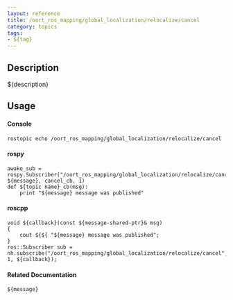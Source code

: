 ```yaml
---
layout: reference
title: /oort_ros_mapping/global_localization/relocalize/cancel
category: topics
tags: 
- ${tag}
---
```


## Description
${description}

## Usage
#### Console
```
rostopic echo /oort_ros_mapping/global_localization/relocalize/cancel
```

#### rospy
```
awake_sub = rospy.Subscriber("/oort_ros_mapping/global_localization/relocalize/cancel", ${message}, cancel_cb, 1)
def ${topic name}_cb(msg):
    print "${message} message was published"
```

#### roscpp
```
void ${callback}(const ${message-shared-ptr}& msg)
{
    cout ${${ "${message} message was published";
}
ros::Subscriber sub = nh.subscribe("/oort_ros_mapping/global_localization/relocalize/cancel", 1, ${callback});
```

#### Related Documentation
``${message}``